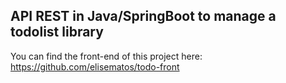 ## API REST in Java/SpringBoot to manage a todolist library

You can find the front-end of this project here: https://github.com/elisematos/todo-front
